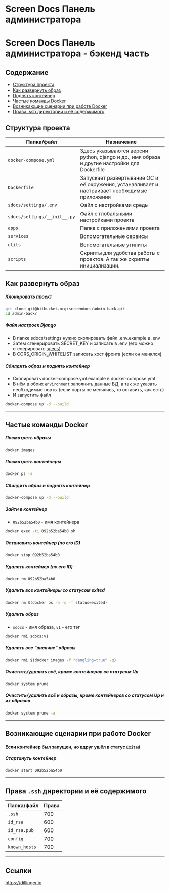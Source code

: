 # Screen Docs Панель администратора

# Screen Docs Панель администратора - бэкенд часть

## Содержание
- [Структура проекта](#Структура-проекта)
- [Как развернуть образ](#Как-развернуть-образ)
- [Поднять контейнер](#Поднять-контейнер)
- [Частые команды Docker](#Частые-команды-Docker)
- [Возникающие сценарии при работе Docker](#)
- [Права .ssh директории и её содержимого](#)

## Структура проекта
| Папка/файл | Назначение |
| ------ | ------ |
| `docker-compose.yml` | Здесь указываются версии python, django и др., имя образа и другие настройки для Dockerfile |
| `Dockerfile` | Запускает развертывание ОС и её окружения, устанавливает и настраивает необходимые приложения |
| `sdocs/settings/.env` | Файл с настройками среды |
| `sdocs/settings/__init__.py` | Файл с глобальными настройками проекта |
| `apps` | Папка с приложениями проекта |
| `services` | Вспомогательные сервисы |
| `utils` | Вспомогательные утилиты |
| `scripts` | Скрипты для удобства работы с проектов. А так же скрипты инициализации. |

## Как развернуть образ
##### Клонировать проект
```sh
git clone git@bitbucket.org:screendocs/admin-back.git
cd admin-back/
```
##### Файл настроек Django
- В папке sdocs/settings нужно скопировать файл .env.example в .env
- Затем сгенерировать SECRET_KEY и записать в .env (его можно сгенерировать [здесь](https://djecrety.ir/))
- В CORS_ORIGIN_WHITELIST записать хост фронта (если он менялся)
##### Сбилдить образ и поднять контейнер
- Скопировать docker-compose.yml.example в docker-compose.yml
- В нём в обоих `environment` заполнить данные БД, а так же указать необходимые порты (если порты не менялись, то оставить, как есть)
- И запустить файл
```sh
docker-compose up -d --build
```
---
## Частые команды Docker
##### Посмотреть образы
```sh
docker images
```
##### Посмотреть контейнеры
```sh
docker ps -a
```
##### Сбилдить образ и поднять контейнер
```sh
docker-compose up -d --build
```
##### Зайти в контейнер
- `092b52ba54b0` - имя контейнера
```sh
docker exec -ti 092b52ba54b0 sh
```
##### Остановить контейнер (по его ID)
```sh
docker stop 092b52ba54b0
```
##### Удалить контейнер (по его ID)
```sh
docker rm 092b52ba54b0
```
##### Удалить все контейнеры со статусом exited
```sh
docker rm $(docker ps -a -q -f status=exited)
```
##### Удалить образ
- `sdocs` - имя образа, `v1` - его тэг
```sh
docker rmi sdocs:v1
```
##### Удалить все "висячие" образы
```sh
docker rmi $(docker images -f "dangling=true" -q)
```
##### Очистить/удалить всё, кроме контейнеров со статусом Up
```sh
docker system prune
```
##### Очистить/удалить всё и образы, кроме контейнеров со статусом Up и их образов
```sh
docker system prune -a
```
---
## Возникающие сценарии при работе Docker
#### Если контейнер был запущен, но вдруг ушёл в статус `Exited`
##### Стартануть контейнер
```sh
docker start 092b52ba54b0
```
---
## Права `.ssh` директории и её содержимого
| Папка/файл | Права |
| ------ | ------ |
| `.ssh` | 700 |
| `id_rsa` | 600 |
| `id_rsa.pub` | 600 |
| `config` | 700 |
| `known_hosts` | 700 |
---
## Ссылки
https://dillinger.io
